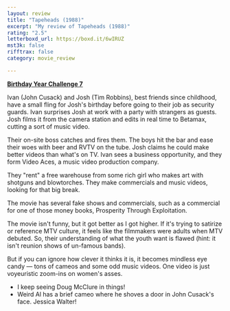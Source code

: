 ```yaml
---
layout: review
title: "Tapeheads (1988)"
excerpt: "My review of Tapeheads (1988)"
rating: "2.5"
letterboxd_url: https://boxd.it/6wIRUZ
mst3k: false
rifftrax: false
category: movie_review

---
```


<b><a href="https://boxd.it/sWI7Y" title="Birthday Year Challenge 7">Birthday Year Challenge 7</a></b>

Ivan (John Cusack) and Josh (Tim Robbins), best friends since childhood, have a small fling for Josh's birthday before going to their job as security guards. Ivan surprises Josh at work with a party with strangers as guests. Josh films it from the camera station and edits in real time to Betamax, cutting a sort of music video.

Their on-site boss catches and fires them. The boys hit the bar and ease their woes with beer and RVTV on the tube. Josh claims he could make better videos than what's on TV. Ivan sees a business opportunity, and they form Video Aces, a music video production company.

They "rent" a free warehouse from some rich girl who makes art with shotguns and blowtorches. They make commercials and music videos, looking for that big break.

The movie has several fake shows and commercials, such as a commercial for one of those money books, Prosperity Through Exploitation.

The movie isn't funny, but it got better as I got higher. If it's trying to satirize or reference MTV culture, it feels like the filmmakers were adults when MTV debuted. So, their understanding of what the youth want is flawed (hint: it isn't reunion shows of un-famous bands).

But if you can ignore how clever it thinks it is, it becomes mindless eye candy — tons of cameos and some odd music videos. One video is just voyeuristic zoom-ins on women's asses.

* I keep seeing Doug McClure in things! 
* Weird Al has a brief cameo where he shoves a door in John Cusack's face.
Jessica Walter!